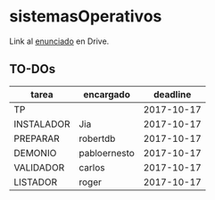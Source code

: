 # sistemasOperativos

Link al [enunciado](https://docs.google.com/document/d/10EMi6DSyDrFmaDWedXM6oDfo5NUH-OSq33jhhrTlETk/edit#heading=h.gjdgxs)
en Drive.

## TO-DOs
| tarea                            | encargado                    | deadline   |
|----------------------------------|------------------------------|------------|
| TP                               |                              | 2017-10-17 |
| INSTALADOR                       | Jia                          | 2017-10-17 |
| PREPARAR                         | robertdb                     | 2017-10-17 |
| DEMONIO                          | pabloernesto                 | 2017-10-17 |
| VALIDADOR                        | carlos                       | 2017-10-17 |
| LISTADOR                         | roger                        | 2017-10-17 |
